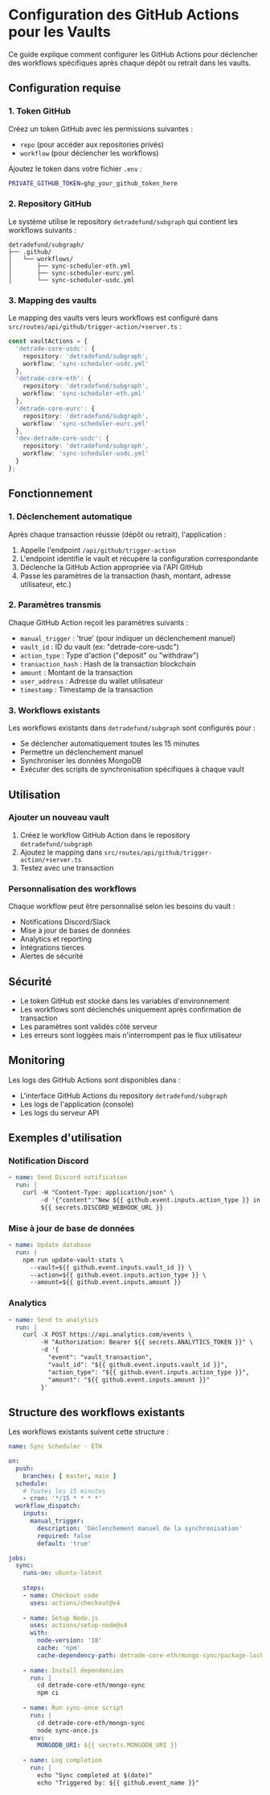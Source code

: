 # Configuration des GitHub Actions pour les Vaults

Ce guide explique comment configurer les GitHub Actions pour déclencher des workflows spécifiques après chaque dépôt ou retrait dans les vaults.

## Configuration requise

### 1. Token GitHub

Créez un token GitHub avec les permissions suivantes :
- `repo` (pour accéder aux repositories privés)
- `workflow` (pour déclencher les workflows)

Ajoutez le token dans votre fichier `.env` :

```bash
PRIVATE_GITHUB_TOKEN=ghp_your_github_token_here
```

### 2. Repository GitHub

Le système utilise le repository `detradefund/subgraph` qui contient les workflows suivants :

```
detradefund/subgraph/
├── .github/
│   └── workflows/
│       ├── sync-scheduler-eth.yml
│       ├── sync-scheduler-eurc.yml
│       └── sync-scheduler-usdc.yml
```

### 3. Mapping des vaults

Le mapping des vaults vers leurs workflows est configuré dans `src/routes/api/github/trigger-action/+server.ts` :

```typescript
const vaultActions = {
  'detrade-core-usdc': {
    repository: 'detradefund/subgraph',
    workflow: 'sync-scheduler-usdc.yml'
  },
  'detrade-core-eth': {
    repository: 'detradefund/subgraph',
    workflow: 'sync-scheduler-eth.yml'
  },
  'detrade-core-eurc': {
    repository: 'detradefund/subgraph',
    workflow: 'sync-scheduler-eurc.yml'
  },
  'dev-detrade-core-usdc': {
    repository: 'detradefund/subgraph',
    workflow: 'sync-scheduler-usdc.yml'
  }
};
```

## Fonctionnement

### 1. Déclenchement automatique

Après chaque transaction réussie (dépôt ou retrait), l'application :

1. Appelle l'endpoint `/api/github/trigger-action`
2. L'endpoint identifie le vault et récupère la configuration correspondante
3. Déclenche la GitHub Action appropriée via l'API GitHub
4. Passe les paramètres de la transaction (hash, montant, adresse utilisateur, etc.)

### 2. Paramètres transmis

Chaque GitHub Action reçoit les paramètres suivants :

- `manual_trigger` : 'true' (pour indiquer un déclenchement manuel)
- `vault_id` : ID du vault (ex: "detrade-core-usdc")
- `action_type` : Type d'action ("deposit" ou "withdraw")
- `transaction_hash` : Hash de la transaction blockchain
- `amount` : Montant de la transaction
- `user_address` : Adresse du wallet utilisateur
- `timestamp` : Timestamp de la transaction

### 3. Workflows existants

Les workflows existants dans `detradefund/subgraph` sont configurés pour :

- Se déclencher automatiquement toutes les 15 minutes
- Permettre un déclenchement manuel
- Synchroniser les données MongoDB
- Exécuter des scripts de synchronisation spécifiques à chaque vault

## Utilisation

### Ajouter un nouveau vault

1. Créez le workflow GitHub Action dans le repository `detradefund/subgraph`
2. Ajoutez le mapping dans `src/routes/api/github/trigger-action/+server.ts`
3. Testez avec une transaction

### Personnalisation des workflows

Chaque workflow peut être personnalisé selon les besoins du vault :

- Notifications Discord/Slack
- Mise à jour de bases de données
- Analytics et reporting
- Intégrations tierces
- Alertes de sécurité

## Sécurité

- Le token GitHub est stocké dans les variables d'environnement
- Les workflows sont déclenchés uniquement après confirmation de transaction
- Les paramètres sont validés côté serveur
- Les erreurs sont loggées mais n'interrompent pas le flux utilisateur

## Monitoring

Les logs des GitHub Actions sont disponibles dans :
- L'interface GitHub Actions du repository `detradefund/subgraph`
- Les logs de l'application (console)
- Les logs du serveur API

## Exemples d'utilisation

### Notification Discord

```yaml
- name: Send Discord notification
  run: |
    curl -H "Content-Type: application/json" \
         -d '{"content":"New ${{ github.event.inputs.action_type }} in vault ${{ github.event.inputs.vault_id }}: ${{ github.event.inputs.amount }}"}' \
         ${{ secrets.DISCORD_WEBHOOK_URL }}
```

### Mise à jour de base de données

```yaml
- name: Update database
  run: |
    npm run update-vault-stats \
      --vault=${{ github.event.inputs.vault_id }} \
      --action=${{ github.event.inputs.action_type }} \
      --amount=${{ github.event.inputs.amount }}
```

### Analytics

```yaml
- name: Send to analytics
  run: |
    curl -X POST https://api.analytics.com/events \
         -H "Authorization: Bearer ${{ secrets.ANALYTICS_TOKEN }}" \
         -d '{
           "event": "vault_transaction",
           "vault_id": "${{ github.event.inputs.vault_id }}",
           "action_type": "${{ github.event.inputs.action_type }}",
           "amount": "${{ github.event.inputs.amount }}"
         }'
```

## Structure des workflows existants

Les workflows existants suivent cette structure :

```yaml
name: Sync Scheduler - ETH

on:
  push:
    branches: [ master, main ]
  schedule:
    # Toutes les 15 minutes
    - cron: '*/15 * * * *'
  workflow_dispatch:
    inputs:
      manual_trigger:
        description: 'Déclenchement manuel de la synchronisation'
        required: false
        default: 'true'

jobs:
  sync:
    runs-on: ubuntu-latest
    
    steps:
    - name: Checkout code
      uses: actions/checkout@v4
      
    - name: Setup Node.js
      uses: actions/setup-node@v4
      with:
        node-version: '18'
        cache: 'npm'
        cache-dependency-path: detrade-core-eth/mongo-sync/package-lock.json
        
    - name: Install dependencies
      run: |
        cd detrade-core-eth/mongo-sync
        npm ci
        
    - name: Run sync-once script
      run: |
        cd detrade-core-eth/mongo-sync
        node sync-once.js
      env:
        MONGODB_URI: ${{ secrets.MONGODB_URI }}
        
    - name: Log completion
      run: |
        echo "Sync completed at $(date)"
        echo "Triggered by: ${{ github.event_name }}"
``` 